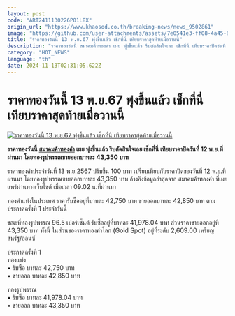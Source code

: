 ```yaml
---
layout: post
code: "ART2411130226P01L8X"
origin_url: "https://www.khaosod.co.th/breaking-news/news_9502861"
image: "https://github.com/user-attachments/assets/7e0541e3-ff08-4a45-8eb8-f387cce094e7"
title: "ราคาทองวันนี้ 13 พ.ย.67 พุ่งขึ้นแล้ว เช็กที่นี่ เทียบราคาสุดท้ายเมื่อวานนี้"
description: "ราคาทองวันนี้ สมาคมค้าทองคำ เผย พุ่งขึ้นแล้ว รีบตัดสินใจเลย เช็กที่นี่ เทียบราคาปิดวันที่ 12 พ.ย.ที่ผ่านมา โดยทองรูปพรรณขายออกบาทละ 43,350 บาท"
category: "HOT_NEWS"
language: "th"
date: 2024-11-13T02:31:05.622Z
---
```


# ราคาทองวันนี้ 13 พ.ย.67 พุ่งขึ้นแล้ว เช็กที่นี่ เทียบราคาสุดท้ายเมื่อวานนี้

[![ราคาทองวันนี้ 13 พ.ย.67 พุ่งขึ้นแล้ว เช็กที่นี่ เทียบราคาสุดท้ายเมื่อวานนี้](https://www.khaosod.co.th/wpapp/uploads/2024/11/gold-price-today-9.jpg "ราคาทองวันนี้ 13 พ.ย.67 พุ่งขึ้นแล้ว เช็กที่นี่ เทียบราคาสุดท้ายเมื่อวานนี้")](https://www.khaosod.co.th/wpapp/uploads/2024/11/gold-price-today-9.jpg)

**ราคาทองวันนี้ [สมาคมค้าทองคำ](https://www.goldtraders.or.th/) เผย พุ่งขึ้นแล้ว รีบตัดสินใจเลย เช็กที่นี่ เทียบราคาปิดวันที่ 12 พ.ย.ที่ผ่านมา โดยทองรูปพรรณขายออกบาทละ 43,350 บาท**

ราคาทองคำประจำวันที่ 13 พ.ย.2567 ปรับขึ้น 100 บาท เปรียบเทียบกับราคาปิดของวันที่ 12 พ.ย.ที่ผ่านมา โดยทองรูปพรรณขายออกบาทละ 43,350 บาท อ้างอิงข้อมูลล่าสุดจาก สมาคมค้าทองคำ ที่เผยแพร่ผ่านทางเว็บไซต์ เมื่อเวลา 09.02 น.ที่ผ่านมา

ทองคำแท่งในประเทศ ราคารับซื้ออยู่ที่บาทละ 42,750 บาท ขายออกบาทละ 42,850 บาท ตามประกาศครั้งที่ 1 ประจำวันนี้

ขณะที่ทองรูปพรรณ 96.5 เปอร์เซ็นต์ รับซื้ออยู่ที่บาทละ 41,978.04 บาท ส่วนราคาขายออกอยู่ที่ 43,350 บาท ทั้งนี้ ในส่วนของราคาทองคำโลก (Gold Spot) อยู่ที่ระดับ 2,609.00 เหรียญสหรัฐ/ออนซ์

ประกาศครั้งที่ 1  
ทองแท่ง  
• รับซื้อ บาทละ 42,750 บาท  
• ขายออก บาทละ 42,850 บาท

ทองรูปพรรณ  
• รับซื้อ บาทละ 41,978.04 บาท  
• ขายออก บาทละ 43,350 บาท